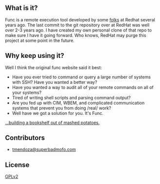 ## What is it?

Func is a remote execution tool developed by some [folks](https://fedorahosted.org/func/) at Redhat several years ago.  The last commit
to the git repository over at RedHat was well over 2-3 years ago.  I have created my own personal clone of that repo to make sure I have
it going forward.  Who knows, RedHat may purge this project at some point in the future.

## Why keep using it?

Well I think the original func website said it best:

* Have you ever tried to command or query a large number of systems with SSH? Have you wanted a better way?
* Have you wanted a way to audit all of your remote commands on all of your systems?
* Tired of writing shell scripts and parsing command output?
* Are you fed up with CIM, WBEM, and complicated communication systems that prevent you from doing /real/ work?
* Well have we got a solution for you. It's Func. 

[...building a bookshelf out of mashed potatoes.](http://quotes.lifehack.org/quote/jamie-zawinski/using-these-toolkits-is-like-trying-to/)

## Contributors

* <tmendoza@superbadmofo.com>

## License

[GPLv2](http://www.gnu.org/licenses/gpl-2.0.html)
